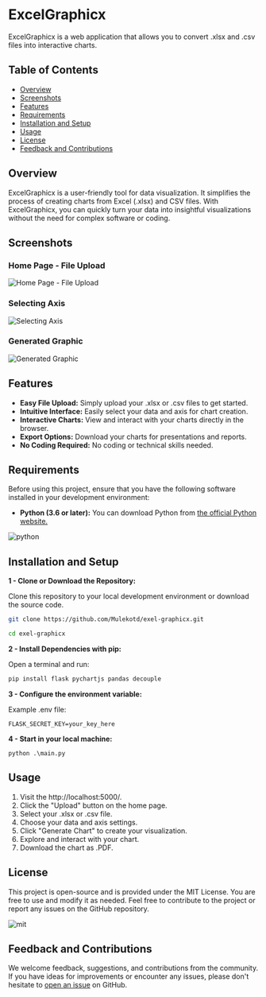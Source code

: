 # ExcelGraphicx

ExcelGraphicx is a web application that allows you to convert .xlsx and .csv files into interactive charts.

## Table of Contents

- [Overview](#overview)
- [Screenshots](#screenshots)
- [Features](#features)
- [Requirements](#requirements)
- [Installation and Setup](#installation-and-setup)
- [Usage](#usage)
- [License](#license)
- [Feedback and Contributions](#feedback-and-contributions)

## Overview

ExcelGraphicx is a user-friendly tool for data visualization. It simplifies the process of creating charts from Excel (.xlsx) and CSV files. With ExcelGraphicx, you can quickly turn your data into insightful visualizations without the need for complex software or coding.

## Screenshots

### Home Page - File Upload
![Home Page - File Upload](https://snipboard.io/NlIARC.jpg)

### Selecting Axis
![Selecting Axis](https://snipboard.io/LDaAYi.jpg)

### Generated Graphic
![Generated Graphic](https://snipboard.io/R8F1ES.jpg)

## Features

- **Easy File Upload:** Simply upload your .xlsx or .csv files to get started.
- **Intuitive Interface:** Easily select your data and axis for chart creation.
- **Interactive Charts:** View and interact with your charts directly in the browser.
- **Export Options:** Download your charts for presentations and reports.
- **No Coding Required:** No coding or technical skills needed.

## Requirements

Before using this project, ensure that you have the following software installed in your development environment:

* **Python (3.6 or later):** You can download Python from [the official Python website.](https://www.python.org/downloads/)

![python](https://logosmarcas.net/wp-content/uploads/2021/10/Python-Logo.png)

## Installation and Setup

**1 - Clone or Download the Repository:**

Clone this repository to your local development environment or download the source code.

```bash
git clone https://github.com/Mulekotd/exel-graphicx.git

cd exel-graphicx
```

**2 - Install Dependencies with pip:**

Open a terminal and run:

```bash
pip install flask pychartjs pandas decouple
```

**3 - Configure the environment variable:**

Example .env file:

```.env
FLASK_SECRET_KEY=your_key_here
```

**4 - Start in your local machine:**

```psql
python .\main.py
```

## Usage

1. Visit the http://localhost:5000/.
2. Click the "Upload" button on the home page.
3. Select your .xlsx or .csv file.
4. Choose your data and axis settings.
5. Click "Generate Chart" to create your visualization.
6. Explore and interact with your chart.
7. Download the chart as .PDF.

## License

This project is open-source and is provided under the MIT License. You are free to use and modify it as needed. Feel free to contribute to the project or report any issues on the GitHub repository.

![mit](https://upload.wikimedia.org/wikipedia/commons/thumb/0/0c/MIT_logo.svg/1920px-MIT_logo.svg.png)

## Feedback and Contributions

We welcome feedback, suggestions, and contributions from the community. If you have ideas for improvements or encounter any issues, please don't hesitate to [open an issue](https://github.com/Mulekotd/excel-graphicx/issues) on GitHub.
